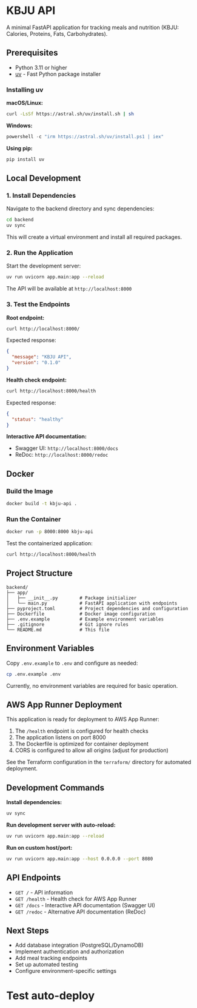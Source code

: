 # KBJU API

A minimal FastAPI application for tracking meals and nutrition (KBJU: Calories, Proteins, Fats, Carbohydrates).

## Prerequisites

- Python 3.11 or higher
- [uv](https://docs.astral.sh/uv/) - Fast Python package installer

### Installing uv

**macOS/Linux:**
```bash
curl -LsSf https://astral.sh/uv/install.sh | sh
```

**Windows:**
```powershell
powershell -c "irm https://astral.sh/uv/install.ps1 | iex"
```

**Using pip:**
```bash
pip install uv
```

## Local Development

### 1. Install Dependencies

Navigate to the backend directory and sync dependencies:

```bash
cd backend
uv sync
```

This will create a virtual environment and install all required packages.

### 2. Run the Application

Start the development server:

```bash
uv run uvicorn app.main:app --reload
```

The API will be available at `http://localhost:8000`

### 3. Test the Endpoints

**Root endpoint:**
```bash
curl http://localhost:8000/
```

Expected response:
```json
{
  "message": "KBJU API",
  "version": "0.1.0"
}
```

**Health check endpoint:**
```bash
curl http://localhost:8000/health
```

Expected response:
```json
{
  "status": "healthy"
}
```

**Interactive API documentation:**
- Swagger UI: `http://localhost:8000/docs`
- ReDoc: `http://localhost:8000/redoc`

## Docker

### Build the Image

```bash
docker build -t kbju-api .
```

### Run the Container

```bash
docker run -p 8000:8000 kbju-api
```

Test the containerized application:
```bash
curl http://localhost:8000/health
```

## Project Structure

```
backend/
├── app/
│   ├── __init__.py        # Package initializer
│   └── main.py            # FastAPI application with endpoints
├── pyproject.toml         # Project dependencies and configuration
├── Dockerfile             # Docker image configuration
├── .env.example           # Example environment variables
├── .gitignore             # Git ignore rules
└── README.md              # This file
```

## Environment Variables

Copy `.env.example` to `.env` and configure as needed:

```bash
cp .env.example .env
```

Currently, no environment variables are required for basic operation.

## AWS App Runner Deployment

This application is ready for deployment to AWS App Runner:

1. The `/health` endpoint is configured for health checks
2. The application listens on port 8000
3. The Dockerfile is optimized for container deployment
4. CORS is configured to allow all origins (adjust for production)

See the Terraform configuration in the `terraform/` directory for automated deployment.

## Development Commands

**Install dependencies:**
```bash
uv sync
```

**Run development server with auto-reload:**
```bash
uv run uvicorn app.main:app --reload
```

**Run on custom host/port:**
```bash
uv run uvicorn app.main:app --host 0.0.0.0 --port 8080
```

## API Endpoints

- `GET /` - API information
- `GET /health` - Health check for AWS App Runner
- `GET /docs` - Interactive API documentation (Swagger UI)
- `GET /redoc` - Alternative API documentation (ReDoc)

## Next Steps

- Add database integration (PostgreSQL/DynamoDB)
- Implement authentication and authorization
- Add meal tracking endpoints
- Set up automated testing
- Configure environment-specific settings
# Test auto-deploy
